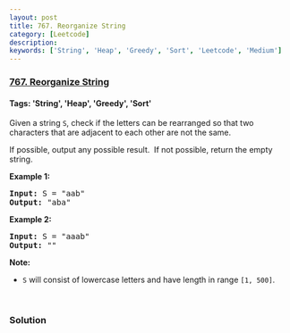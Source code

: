 ```yaml
---
layout: post
title: 767. Reorganize String
category: [Leetcode]
description: 
keywords: ['String', 'Heap', 'Greedy', 'Sort', 'Leetcode', 'Medium']
---
```

### [767. Reorganize String](https://leetcode.com/problems/reorganize-string)

#### Tags: 'String', 'Heap', 'Greedy', 'Sort'

<div class="content__u3I1 question-content__JfgR"><div><p>Given a string <code>S</code>, check if the letters can be rearranged so that two characters that are adjacent to each other are not the same.</p>
<p>If possible, output any possible result.  If not possible, return the empty string.</p>
<p><strong>Example 1:</strong></p>
<pre><strong>Input:</strong> S = "aab"
<strong>Output:</strong> "aba"
</pre>
<p><strong>Example 2:</strong></p>
<pre><strong>Input:</strong> S = "aaab"
<strong>Output:</strong> ""
</pre>
<p><strong>Note:</strong></p>
<ul>
<li><code>S</code> will consist of lowercase letters and have length in range <code>[1, 500]</code>.</li>
</ul>
<p> </p>
</div></div>

### Solution
